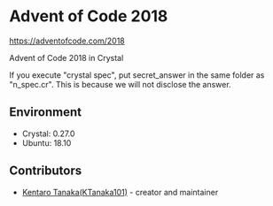 # Advent of Code 2018

https://adventofcode.com/2018

Advent of Code 2018 in Crystal

If you execute "crystal spec", put secret_answer in the same folder as "n_spec.cr".
This is because we will not disclose the answer.

## Environment

- Crystal: 0.27.0
- Ubuntu: 18.10

## Contributors

- [Kentaro Tanaka(KTanaka101)](https://github.com/KTanaka101) - creator and maintainer
